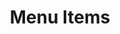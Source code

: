 ---
layout: guides/content
title: &title Menu Items # title as shown in the menu and 

menuitem: *title
order: 0
platform:
  - html5
version:
  - v3_6
category: 
  - guide
  - ui
tags: &tags # tags that are necessary
  - photo editor 

published: true # Either published or not 
---